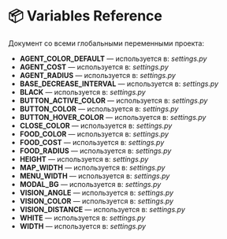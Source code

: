 # 📦 Variables Reference
Документ со всеми глобальными переменными проекта:

- **AGENT_COLOR_DEFAULT** — используется в: *settings.py*
- **AGENT_COST** — используется в: *settings.py*
- **AGENT_RADIUS** — используется в: *settings.py*
- **BASE_DECREASE_INTERVAL** — используется в: *settings.py*
- **BLACK** — используется в: *settings.py*
- **BUTTON_ACTIVE_COLOR** — используется в: *settings.py*
- **BUTTON_COLOR** — используется в: *settings.py*
- **BUTTON_HOVER_COLOR** — используется в: *settings.py*
- **CLOSE_COLOR** — используется в: *settings.py*
- **FOOD_COLOR** — используется в: *settings.py*
- **FOOD_COST** — используется в: *settings.py*
- **FOOD_RADIUS** — используется в: *settings.py*
- **HEIGHT** — используется в: *settings.py*
- **MAP_WIDTH** — используется в: *settings.py*
- **MENU_WIDTH** — используется в: *settings.py*
- **MODAL_BG** — используется в: *settings.py*
- **VISION_ANGLE** — используется в: *settings.py*
- **VISION_COLOR** — используется в: *settings.py*
- **VISION_DISTANCE** — используется в: *settings.py*
- **WHITE** — используется в: *settings.py*
- **WIDTH** — используется в: *settings.py*